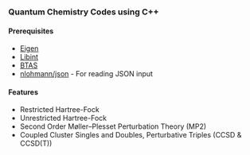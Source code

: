 ### Quantum Chemistry Codes using C++

#### Prerequisites

- [Eigen](https://eigen.tuxfamily.org/index.php?title=Main_Page)
- [Libint](https://github.com/evaleev/libint)
- [BTAS](https://github.com/ValeevGroup/BTAS)
- [nlohmann/json](https://github.com/nlohmann/json) - For reading JSON input

#### Features

- Restricted Hartree-Fock
- Unrestricted Hartree-Fock
- Second Order Møller–Plesset Perturbation Theory (MP2)
- Coupled Cluster Singles and Doubles, Perturbative Triples (CCSD & CCSD(T))
